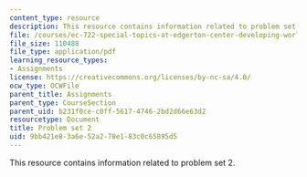 ```yaml
---
content_type: resource
description: This resource contains information related to problem set 2.
file: /courses/ec-722-special-topics-at-edgerton-center-developing-world-prosthetics-spring-2010/9bb421e83a6e52a270e183c0c65895d5_MITEC_722S10_pset2.pdf
file_size: 110488
file_type: application/pdf
learning_resource_types:
- Assignments
license: https://creativecommons.org/licenses/by-nc-sa/4.0/
ocw_type: OCWFile
parent_title: Assignments
parent_type: CourseSection
parent_uid: b231f0ce-c0ff-5617-4746-2bd2d66e63d2
resourcetype: Document
title: Problem set 2
uid: 9bb421e8-3a6e-52a2-70e1-83c0c65895d5
---
```

This resource contains information related to problem set 2.